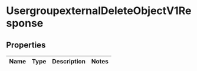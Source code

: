 
# UsergroupexternalDeleteObjectV1Response

## Properties
| Name | Type | Description | Notes |
| ------------ | ------------- | ------------- | ------------- |



